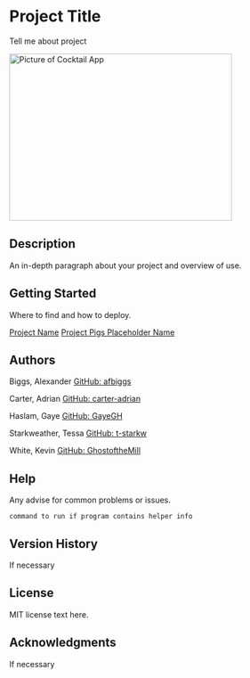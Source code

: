 # Project Title

Tell me about project

<img src="./Assets/projectpic.jpeg" alt="Picture of Cocktail App" width="400" height="300">

## Description

An in-depth paragraph about your project and overview of use.

## Getting Started

Where to find and how to deploy.

<a href="">Project Name</a>
<a href="https://github.com/GhostoftheMill/project-p1g5">Project Pigs Placeholder Name</a>

## Authors

Biggs, Alexander
<a href="https://github.com/afbiggs">GitHub: afbiggs</a>

Carter, Adrian
<a href="https://github.com/carter-adrian">GitHub: carter-adrian</a>

Haslam, Gaye
<a href="https://github.com/gayegh">GitHub: GayeGH</a>

Starkweather, Tessa
<a href="https://github.com/t-starkw">GitHub: t-starkw</a>

White, Kevin
<a href="https://github.com/ghostofthemill">GitHub: GhostoftheMill</a>

## Help

Any advise for common problems or issues.
```
command to run if program contains helper info
```

## Version History

If necessary

## License

MIT license text here.

## Acknowledgments

If necessary

